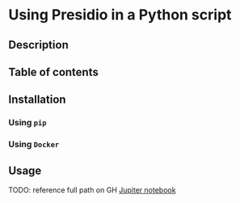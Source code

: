 # Using Presidio in a Python script

## Description

## Table of contents

## Installation

### Using `pip`

### Using `Docker`

## Usage

TODO: reference full path on GH
[Jupiter notebook](presidio_notebook.ipynb)
